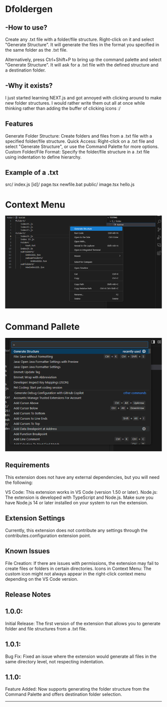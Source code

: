 # Dfoldergen 

## -How to use?
Create any .txt file with a folder/file structure. Right-click on it and select "Generate Structure". It will generate the files in the format you specified in the same folder as the .txt file.

Alternatively, press Ctrl+Shift+P to bring up the command palette and select "Generate Structure". It will ask for a .txt file with the defined structure and a destination folder.

## -Why it exists?
I just started learning NEXT.js and got annoyed with clicking around to make new folder structures. I would rather write them out all at once while thinking rather than adding the buffer of clicking icons :/

## Features
Generate Folder Structure: Create folders and files from a .txt file with a specified folder/file structure.
Quick Access: Right-click on a .txt file and select "Generate Structure", or use the Command Palette for more options.
Custom Folder/File Format: Specify the folder/file structure in a .txt file using indentation to define hierarchy.

## Example of a .txt

src/
    index.js
    [id]/
        page.tsx
    newfile.bat
public/
    image.tsx
    hello.js


# Context Menu

![Context Menu Execution](https://github.com/DeeLaw-01/Dfilegen/blob/main/images/ContextMenu.png)

# Command Pallete
![Command Pallete Execution](https://github.com/DeeLaw-01/Dfilegen/blob/main/images/CommandPallete.png)


## Requirements

This extension does not have any external dependencies, but you will need the following:

VS Code: This extension works in VS Code (version 1.50 or later).
Node.js: The extension is developed with TypeScript and Node.js. Make sure you have Node.js 14 or later installed on your system to run the extension.

## Extension Settings

Currently, this extension does not contribute any settings through the contributes.configuration extension point.

## Known Issues

File Creation: If there are issues with permissions, the extension may fail to create files or folders in certain directories.
Icons in Context Menu: The custom icon might not always appear in the right-click context menu depending on the VS Code version.

## Release Notes

## 1.0.0:
Initial Release: The first version of the extension that allows you to generate folder and file structures from a .txt file.
## 1.0.1:
Bug Fix: Fixed an issue where the extension would generate all files in the same directory level, not respecting indentation.
## 1.1.0:
Feature Added: Now supports generating the folder structure from the Command Palette and offers destination folder selection.

---

